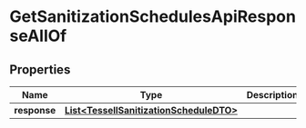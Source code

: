 

# GetSanitizationSchedulesApiResponseAllOf


## Properties

Name | Type | Description | Notes
------------ | ------------- | ------------- | -------------
**response** | [**List&lt;TessellSanitizationScheduleDTO&gt;**](TessellSanitizationScheduleDTO.md) |  |  [optional]



